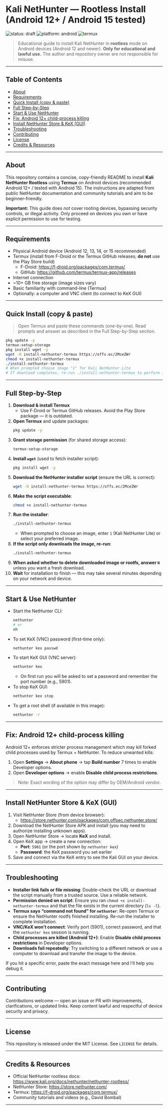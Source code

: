 # Kali NetHunter — Rootless Install (Android 12+ / Android 15 tested)

![status: draft](https://img.shields.io/badge/status-draft-yellow)
![platform: android](https://img.shields.io/badge/platform-android-brightgreen)
![termux](https://img.shields.io/badge/termux-required-blue)

> Educational guide to install Kali NetHunter in **rootless** mode on Android devices (Android 12 and newer).
> **Only for educational and lawful use.** The author and repository owner are not responsible for misuse.

---

## Table of Contents
- [About](#about)
- [Requirements](#requirements)
- [Quick Install (copy & paste)](#quick-install-copy--paste)
- [Full Step-by-Step](#full-step-by-step)
- [Start & Use NetHunter](#start--use-nethunter)
- [Fix: Android 12+ child-process killing](#fix-android-12-child-process-killing)
- [Install NetHunter Store & KeX (GUI)](#install-nethunter-store--kex-gui)
- [Troubleshooting](#troubleshooting)
- [Contributing](#contributing)
- [License](#license)
- [Credits & Resources](#credits--resources)

---

## About
This repository contains a concise, copy-friendly README to install **Kali NetHunter Rootless** using **Termux** on Android devices (recommended Android 12+ / tested with Android 15). The instructions are adapted from public NetHunter documentation and community tutorials and aim to be beginner-friendly.

**Important:** This guide does _not_ cover rooting devices, bypassing security controls, or illegal activity. Only proceed on devices you own or have explicit permission to use for testing.

---

## Requirements
- Physical Android device (Android 12, 13, 14, or 15 recommended)
- Termux (install from F-Droid or the Termux GitHub releases; **do not** use the Play Store build)
  - F-Droid: https://f-droid.org/packages/com.termux/
  - GitHub: https://github.com/termux/termux-app/releases
- Internet connection
- ~10+ GB free storage (image sizes vary)
- Basic familiarity with command-line (Termux)
- Optionally: a computer and VNC client (to connect to KeX GUI)

---

## Quick Install (copy & paste)
> Open Termux and paste these commands (one-by-one). Read prompts and answer as described in the Full Step-by-Step section.
```bash
pkg update -y
termux-setup-storage
pkg install wget -y
wget -O install-nethunter-termux https://offs.ec/2MceZWr
chmod +x install-nethunter-termux
./install-nethunter-termux
# When prompted choose image "1" for Kali NetHunter Lite
# If download completes, re-run ./install-nethunter-termux to perform install
```

---

## Full Step-by-Step
1. **Download & install Termux**
   - Use F‑Droid or Termux GitHub releases. Avoid the Play Store package — it is outdated.
2. **Open Termux** and update packages:
   ```bash
   pkg update -y
   ```
3. **Grant storage permission** (for shared storage access):
   ```bash
   termux-setup-storage
   ```
4. **Install `wget`** (used to fetch installer script):
   ```bash
   pkg install wget -y
   ```
5. **Download the NetHunter installer script** (ensure the URL is correct):
   ```bash
   wget -O install-nethunter-termux https://offs.ec/2MceZWr
   ```
6. **Make the script executable**:
   ```bash
   chmod +x install-nethunter-termux
   ```
7. **Run the installer**:
   ```bash
   ./install-nethunter-termux
   ```
   - When prompted to choose an image, enter `1` (Kali NetHunter Lite) or select your preferred image.
8. **If the script only downloads the image, re-run**:
   ```bash
   ./install-nethunter-termux
   ```
9. **When asked whether to delete downloaded image or rootfs, answer `N`** unless you want a fresh download.
10. **Wait** for installation to finish — this may take several minutes depending on your network and device.

---

## Start & Use NetHunter
- Start the NetHunter CLI:
  ```bash
  nethunter
  # or
  nh
  ```
- To set KeX (VNC) password (first-time only):
  ```bash
  nethunter kex passwd
  ```
- To start KeX GUI (VNC server):
  ```bash
  nethunter kex
  ```
  - On first run you will be asked to set a password and remember the port number (e.g., 5901).
- To stop KeX GUI:
  ```bash
  nethunter kex stop
  ```
- To get a root shell (if available in this image):
  ```bash
  nethunter -r
  ```

---

## Fix: Android 12+ child-process killing
Android 12+ enforces stricter process management which may kill forked child processes used by Termux + NetHunter. To reduce unwanted kills:
1. Open **Settings** → **About phone** → tap **Build number** 7 times to enable Developer options.
2. Open **Developer options** → enable **Disable child process restrictions**.

> Note: Exact wording of the option may differ by OEM/Android vendor.

---

## Install NetHunter Store & KeX (GUI)
1. Visit NetHunter Store (from device browser):
   - https://store.nethunter.com/packages/com.offsec.nethunter.store/
2. Download the NetHunter Store APK and install (you may need to authorize installing unknown apps).
3. Open NetHunter Store → locate **KeX** and install.
4. Open KeX app → create a new connection:
   - **Port**: `5901` (or the port shown by `nethunter kex`)
   - **Password**: the KeX password you set earlier
5. Save and connect via the KeX entry to see the Kali GUI on your device.

---

## Troubleshooting
- **Installer link fails or file missing**: Double-check the URL or download the script manually from a trusted source. Use a reliable network.
- **Permission denied on script**: Ensure you ran `chmod +x install-nethunter-termux` and that the file exists in the current directory (`ls -l`).
- **Termux says “command not found” for `nethunter`**: Re-open Termux or ensure the NetHunter rootfs finished installing. Re-run the installer to complete installation.
- **VNC/KeX won’t connect**: Verify port (5901), correct password, and that the `nethunter kex` session is running.
- **Child processes are killed (Android 12+)**: Enable **Disable child process restrictions** in Developer options.
- **Downloads fail repeatedly**: Try switching to a different network or use a computer to download and transfer the image to the device.

If you hit a specific error, paste the exact message here and I’ll help you debug it.

---

## Contributing
Contributions welcome — open an issue or PR with improvements, clarifications, or updated links. Keep content lawful and respectful of device security and privacy.

---

## License
This repository is released under the MIT License. See `LICENSE` for details.

---

## Credits & Resources
- Official NetHunter rootless docs: https://www.kali.org/docs/nethunter/nethunter-rootless/
- NetHunter Store: https://store.nethunter.com/
- Termux: https://f-droid.org/packages/com.termux/
- Community tutorials and videos (e.g., David Bombal)

---

